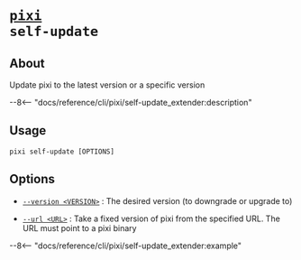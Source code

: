 <!--- This file is autogenerated. Do not edit manually! -->
# <code>[pixi](../pixi.md) self-update</code>

## About
Update pixi to the latest version or a specific version

--8<-- "docs/reference/cli/pixi/self-update_extender:description"

## Usage
```
pixi self-update [OPTIONS]
```

## Options
- <a id="arg---version" href="#arg---version">`--version <VERSION>`</a>
:  The desired version (to downgrade or upgrade to)

- <a id="arg---url" href="#arg---url">`--url <URL>`</a>
:  Take a fixed version of pixi from the specified URL. The URL must point to a pixi binary

--8<-- "docs/reference/cli/pixi/self-update_extender:example"
